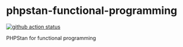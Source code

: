 # phpstan-functional-programming

[![github action status](https://github.com/corsicanec82/phpstan-functional-programming/workflows/PHP%20CI/badge.svg)](https://github.com/corsicanec82/phpstan-functional-programming/actions)

PHPStan for functional programming
